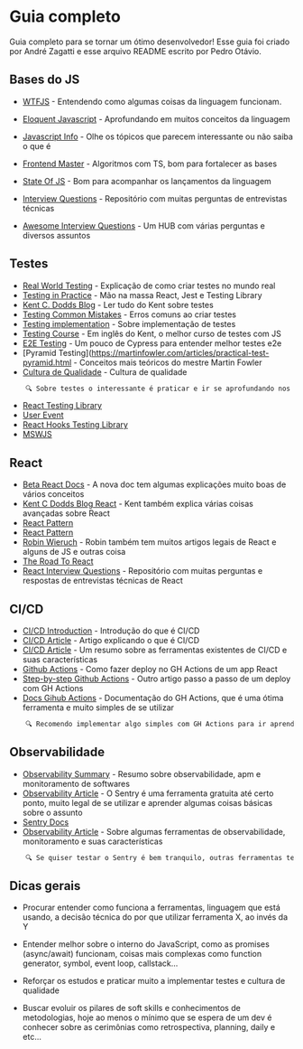 
# Guia completo

Guia completo para se tornar um ótimo desenvolvedor! Esse guia foi criado por André Zagatti e esse arquivo README escrito por Pedro Otávio.


## Bases do JS


- [WTFJS](https://github.com/denysdovhan/wtfjs) - Entendendo como algumas coisas da linguagem funcionam.

- [Eloquent Javascript](https://eloquentjavascript.net/) - Aprofundando em muitos conceitos da linguagem

- [Javascript Info](https://javascript.info/) - Olhe os tópicos que parecem interessante ou não saiba o que é

- [Frontend Master](https://frontendmasters.com/courses/algorithms/) - Algoritmos com TS, bom para fortalecer as bases

- [State Of JS](https://stateofjs.com/en-us/) - Bom para acompanhar os lançamentos da linguagem

- [Interview Questions](https://github.com/sudheerj/javascript-interview-questions) - Repositório com muitas perguntas de entrevistas técnicas

- [Awesome Interview Questions](https://github.com/DopplerHQ/awesome-interview-questions) - Um HUB com várias perguntas e diversos assuntos 

## Testes

- [Real World Testing](https://www.youtube.com/watch?v=9BALQ2_j3jc) - Explicação de como criar testes no mundo real
- [Testing in Practice](https://www.youtube.com/watch?v=edXudaVB0Bg) - Mão na massa React, Jest e Testing Library
- [Kent C. Dodds Blog](https://kentcdodds.com/blog?q=testing) - Ler tudo do Kent sobre testes
- [Testing Common Mistakes](https://kentcdodds.com/blog/common-mistakes-with-react-testing-library) - Erros comuns ao criar testes
- [Testing implementation](https://kentcdodds.com/blog/testing-implementation-details) - Sobre implementação de testes
- [Testing Course](https://testingjavascript.com/) - Em inglês do Kent, o melhor curso de testes com JS
- [E2E Testing](https://www.youtube.com/playlist?list=PLnUo-Rbc3jjztMO4K8b-px4NE-630VNKY) - Um pouco de Cypress para entender melhor testes e2e
- [Pyramid Testing](https://martinfowler.com/articles/practical-test-pyramid.html - Conceitos mais teóricos do mestre Martin Fowler
- [Cultura de Qualidade](https://blog.onedaytesting.com.br/cultura-da-qualidade/) - Cultura de qualidade

```bash
    🔍 Sobre testes o interessante é praticar e ir se aprofundando nos conceitos, ir pesquisando como resolver algum erro, como fazer o mock de alguma biblioteca,         como teste um componente complexo e coisas do tipo, algumas libs interessante para se adicionar num projeto e aprender:
```

- [React Testing Library](https://github.com/testing-library/react-testing-library)
- [User Event](https://github.com/testing-library/user-event)
- [React Hooks Testing Library](https://github.com/testing-library/react-hooks-testing-library)
- [MSWJS](https://mswjs.io/)


## React

- [Beta React Docs](https://beta.reactjs.org/) - A nova doc tem algumas explicações muito boas de vários conceitos
- [Kent C Dodds Blog React](https://kentcdodds.com/blog?q=react) - Kent também explica várias coisas avançadas sobre React
- [React Pattern](https://kentcdodds.com/blog/compound-components-with-react-hooks)
- [React Pattern](https://kentcdodds.com/blog/updated-advanced-react-component-patterns)
- [Robin Wieruch](https://www.robinwieruch.de/blog/) - Robin também tem muitos artigos legais de React e alguns de JS e outras coisa
- [The Road To React](https://www.amazon.com.br/Road-Learn-React-Pragmatic-React-Js/dp/172004399X)
- [React Interview Questions](https://github.com/sudheerj/reactjs-interview-questions) - Repositório com muitas perguntas e respostas de entrevistas técnicas de React

## CI/CD

- [CI/CD Introduction](https://www.youtube.com/watch?v=IKjcdYQvcDo) - Introdução do que é CI/CD
- [CI/CD Article](https://www.redhat.com/pt-br/topics/devops/what-is-ci-cd) - Artigo explicando o que é CI/CD
- [CI/CD Article](https://katalon.com/resources-center/blog/ci-cd-tools) - Um resumo sobre as ferramentas existentes de CI/CD e suas características
- [Github Actions](https://dev.to/dyarleniber/setting-up-a-ci-cd-workflow-on-github-actions-for-a-react-app-with-github-pages-and-codecov-4hnp) - Como fazer deploy no GH Actions de um app React
- [Step-by-step Github Actions](https://blog.logrocket.com/ci-cd-pipelines-react-github-actions-heroku/) - Outro artigo passo a passo de um deploy com GH Actions
- [Docs Gihub Actions](https://docs.github.com/en/actions) - Documentação do GH Actions, que é uma ótima ferramenta e muito simples de se utilizar

```bash
    🔍 Recomendo implementar algo simples com GH Actions para ir aprendendo como funciona na prática.
```

## Observabilidade

- [Observability Summary](https://www.youtube.com/watch?v=CAQ_a2-9UOI) - Resumo sobre observabilidade, apm e monitoramento de softwares
- [Observability Article](https://medium.com/@dmitrynozhenko/tracking-errors-in-react-app-with-sentry-d6091a84b64e) - O Sentry é uma ferramenta gratuita até certo ponto, muito legal de se utilizar e aprender algumas coisas básicas sobre o assunto 
- [Sentry Docs](https://docs.sentry.io/platforms/javascript/guides/react/)
- [Observability Article](https://www.techtarget.com/searchitoperations/tip/Top-observability-tools) - Sobre algumas ferramentas de observabilidade, monitoramento e suas características

```bash
    🔍 Se quiser testar o Sentry é bem tranquilo, outras ferramentas tem que checar se tem algum tier free.
```

## Dicas gerais

- Procurar entender como funciona a ferramentas, linguagem que está usando, a decisão técnica do por que utilizar ferramenta X, ao invés da Y

- Entender melhor sobre o interno do JavaScript, como as promises (async/await) funcionam, coisas mais complexas como function generator, symbol, event loop, callstack...

- Reforçar os estudos e praticar muito a implementar testes e cultura de qualidade

- Buscar evoluir os pilares de soft skills e conhecimentos de metodologias, hoje ao menos o mínimo que se espera de um dev é conhecer sobre as cerimônias como retrospectiva, planning, daily e etc...
